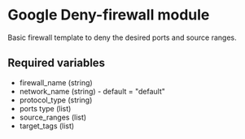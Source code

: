 # Google Deny-firewall module

Basic firewall template to deny the desired ports and source ranges.

## Required variables

  - firewall_name (string)
  - network_name (string) - default = "default"
  - protocol_type (string)
  - ports type (list)
  - source_ranges (list)
  - target_tags (list)